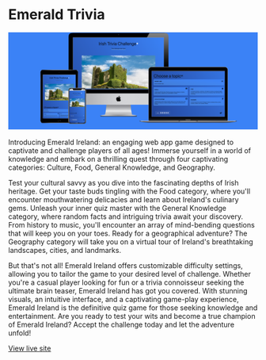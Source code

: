 # Emerald Trivia

![mockup](/documentation/website-mockup.png)

Introducing Emerald Ireland: an engaging web app game designed to captivate and challenge players of all ages! Immerse yourself in a world of knowledge and embark on a thrilling quest through four captivating categories: Culture, Food, General Knowledge, and Geography.

Test your cultural savvy as you dive into the fascinating depths of Irish heritage. Get your taste buds tingling with the Food category, where you'll encounter mouthwatering delicacies and learn about Ireland's culinary gems.
Unleash your inner quiz master with the General Knowledge category, where random facts and intriguing trivia await your discovery. From history to music, you'll encounter an array of mind-bending questions that will keep you on your toes. Ready for a geographical adventure? The Geography category will take you on a virtual tour of Ireland's breathtaking landscapes, cities, and landmarks.

But that's not all! Emerald Ireland offers customizable difficulty settings, allowing you to tailor the game to your desired level of challenge. Whether you're a casual player looking for fun or a trivia connoisseur seeking the ultimate brain teaser, Emerald Ireland has got you covered.
With stunning visuals, an intuitive interface, and a captivating game-play experience, Emerald Ireland is the definitive quiz game for those seeking knowledge and entertainment. Are you ready to test your wits and become a true champion of Emerald Ireland? Accept the challenge today and let the adventure unfold!

[View live site](https://michelle-mcn.github.io/emerald-trivia/)

